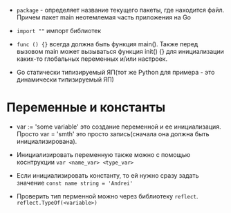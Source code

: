* `package` - определяет название текущего пакеты, где находится файл. Причем пакет main неотемлемая часть приложения на Go

* `import ""` импорт библиотек

* `func () {}`  всегда должна быть функция main(). Также перед вызовом main может вызываться функция init() {} для инициализации каких-то глобальных переменных и/или настроек.

* Go статически типизируемый ЯП(тот же Python для примера - это динамически типизируемый ЯП)

# Переменные и константы
* var := 'some variable' это создание переменной и ее инициализация. Просто var = 'smth' это просто запись(сначала она должна быть инициализирована).

* Инициализировать переменную также можно с помощью коснтрукции `var <name_var> <type_var>` 

* Если инициализировать константу, то ей нужно сразу задать значение `const name string = 'Andrei'`

* Проверить тип перменной можно через библиотеку `reflect`. `reflect.TypeOf(<variable>)`
